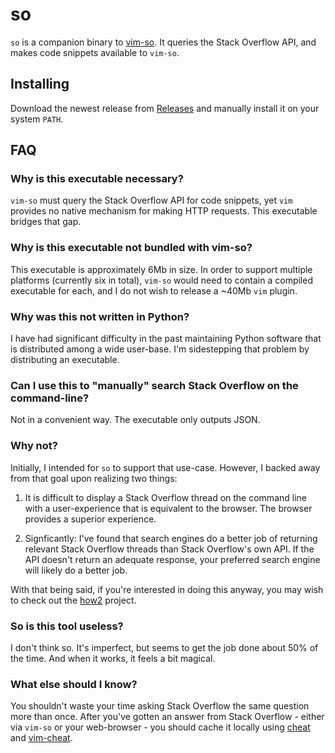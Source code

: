 so
==
`so` is a companion binary to [vim-so][]. It queries the Stack Overflow API, and makes
code snippets  available to `vim-so`.


Installing
----------
Download the newest release from [Releases][] and manually install it on your
system `PATH`.


FAQ
---
### Why is this executable necessary? ###
`vim-so` must query the Stack Overflow API for code snippets, yet `vim`
provides no native mechanism for making HTTP requests. This executable bridges
that gap.

### Why is this executable not bundled with vim-so? ###
This executable is approximately 6Mb in size. In order to support multiple
platforms (currently six in total), `vim-so` would need to contain a compiled
executable for each, and I do not wish to release a ~40Mb `vim` plugin. 

### Why was this not written in Python? ###
I have had significant difficulty in the past maintaining Python software that
is distributed among a wide user-base. I'm sidestepping that problem by
distributing an executable.

### Can I use this to "manually" search Stack Overflow on the command-line? ###
Not in a convenient way. The executable only outputs JSON.

### Why not? ###
Initially, I intended for `so` to support that use-case. However, I backed away
from that goal upon realizing two things:

1. It is difficult to display a Stack Overflow thread on the command line with
	 a user-experience that is equivalent to the browser.  The browser provides a
	 superior experience.

2. Signficantly: I've found that search engines do a better job of returning
	 relevant Stack Overflow threads than Stack Overflow's own API. If the API
	 doesn't return an adequate response, your preferred search engine will
	 likely do a better job.

With that being said, if you're interested in doing this anyway, you may wish
to check out the [how2][] project.


### So is this tool useless? ###
I don't think so. It's imperfect, but seems to get the job done about 50% of
the time. And when it works, it feels a bit magical.

### What else should I know? ###
You shouldn't waste your time asking Stack Overflow the same question more than
once. After you've gotten an answer from Stack Overflow - either via `vim-so`
or your web-browser - you should cache it locally using [cheat][] and
[vim-cheat][]. <!-- TODO: link to blog post explaining tool ecosystem -->


[Releases]:  https://github.com/cheat/so/releases
[cheat]:     https://github.com/cheat/cheat
[how2]:      https://github.com/santinic/how2
[vim-cheat]: https://github.com/cheat/vim-cheat
[vim-so]:    https://github.com/cheat/vim-so/releases
